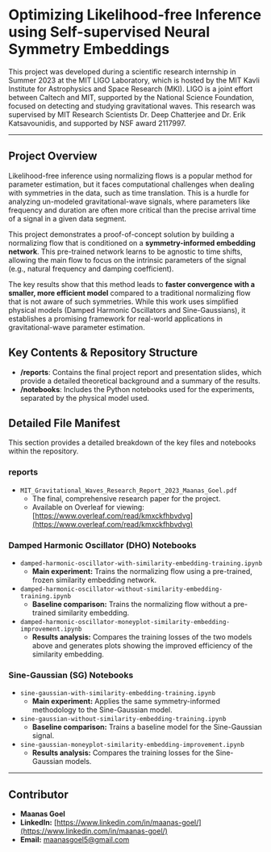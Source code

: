 # Optimizing Likelihood-free Inference using Self-supervised Neural Symmetry Embeddings

This project was developed during a scientific research internship in Summer 2023 at the MIT LIGO Laboratory, which is hosted by the MIT Kavli Institute for Astrophysics and Space Research (MKI). LIGO is a joint effort between Caltech and MIT, supported by the National Science Foundation, focused on detecting and studying gravitational waves. This research was supervised by MIT Research Scientists Dr. Deep Chatterjee and Dr. Erik Katsavounidis, and supported by NSF award 2117997.

---

## Project Overview

Likelihood-free inference using normalizing flows is a popular method for parameter estimation, but it faces computational challenges when dealing with symmetries in the data, such as time translation. This is a hurdle for analyzing un-modeled gravitational-wave signals, where parameters like frequency and duration are often more critical than the precise arrival time of a signal in a given data segment.

This project demonstrates a proof-of-concept solution by building a normalizing flow that is conditioned on a **symmetry-informed embedding network**. This pre-trained network learns to be agnostic to time shifts, allowing the main flow to focus on the intrinsic parameters of the signal (e.g., natural frequency and damping coefficient).

The key results show that this method leads to **faster convergence with a smaller, more efficient model** compared to a traditional normalizing flow that is not aware of such symmetries. While this work uses simplified physical models (Damped Harmonic Oscillators and Sine-Gaussians), it establishes a promising framework for real-world applications in gravitational-wave parameter estimation.

## Key Contents & Repository Structure

-   **/reports**: Contains the final project report and presentation slides, which provide a detailed theoretical background and a summary of the results.
-   **/notebooks**: Includes the Python notebooks used for the experiments, separated by the physical model used.

## Detailed File Manifest

This section provides a detailed breakdown of the key files and notebooks within the repository.

### reports

-   `MIT_Gravitational_Waves_Research_Report_2023_Maanas_Goel.pdf`
    -   The final, comprehensive research paper for the project.
    -   Available on Overleaf for viewing: [https://www.overleaf.com/read/kmxckfhbvdvg](https://www.overleaf.com/read/kmxckfhbvdvg)

### Damped Harmonic Oscillator (DHO) Notebooks

-   `damped-harmonic-oscillator-with-similarity-embedding-training.ipynb`
    -   **Main experiment:** Trains the normalizing flow using a pre-trained, frozen similarity embedding network.
-   `damped-harmonic-oscillator-without-similarity-embedding-training.ipynb`
    -   **Baseline comparison:** Trains the normalizing flow without a pre-trained similarity embedding.
-   `damped-harmonic-oscillator-moneyplot-similarity-embedding-improvement.ipynb`
    -   **Results analysis:** Compares the training losses of the two models above and generates plots showing the improved efficiency of the similarity embedding.

### Sine-Gaussian (SG) Notebooks

-   `sine-gaussian-with-similarity-embedding-training.ipynb`
    -   **Main experiment:** Applies the same symmetry-informed methodology to the Sine-Gaussian model.
-   `sine-gaussian-without-similarity-embedding-training.ipynb`
    -   **Baseline comparison:** Trains a baseline model for the Sine-Gaussian signal.
-   `sine-gaussian-moneyplot-similarity-embedding-improvement.ipynb`
    -   **Results analysis:** Compares the training losses for the Sine-Gaussian models.

---
## Contributor
- **Maanas Goel**
- **LinkedIn:** [https://www.linkedin.com/in/maanas-goel/](https://www.linkedin.com/in/maanas-goel/)
- **Email:** [maanasgoel5@gmail.com](mailto:maanasgoel5@gmail.com)
